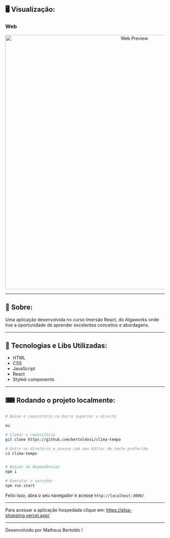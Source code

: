 ## 🖥 Visualização:

### Web

<p align="center">
  <img alt="Web Preview" title="Web-preview" src="https://user-images.githubusercontent.com/42129177/178081129-5cf2290b-4530-4023-8bf0-37a68b1f0dc4.png" width="800px">

---

## 📖 Sobre:

Uma aplicação desenvolvida no curso Imersão React, do Algaworks onde tive a oportunidade de aprender excelentes conceitos e abordagens. 

---

## 🚀 Tecnologias e Libs Utilizadas:

- HTML
- CSS
- JavaScript
- React
- Styled-components

---

## ⌨ Rodando o projeto localmente:

```bash

# Baixe o repositório na barra superior a direita

ou

# Clonar o repositório
git clone https://github.com/bertoldosi/clima-tempo

# Entre no diretório e acesse com seu Editor de texto preferido
cd clima-tempo


# Baixar as dependências
npm i

# Executar o servidor
npm run start
```

Feito isso, abra o seu navegador e acesse `http://localhost:3000/`

---

Para acessar a aplicação hospedada clique em: https://alga-shopping.vercel.app/

---

Desenvolvido por Matheus Bertoldo !

